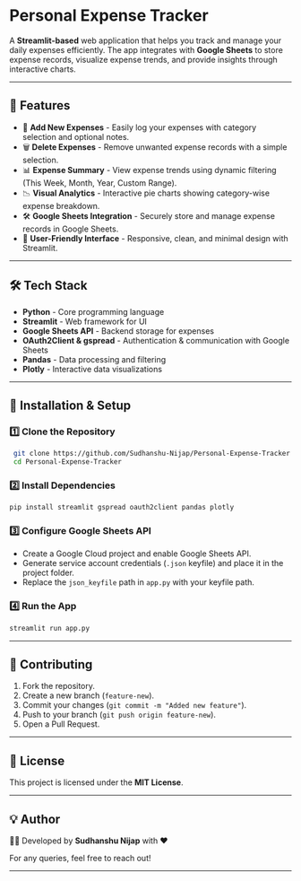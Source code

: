 # Personal Expense Tracker

A **Streamlit-based** web application that helps you track and manage your daily expenses efficiently. The app integrates with **Google Sheets** to store expense records, visualize expense trends, and provide insights through interactive charts.

---

## 🚀 Features

- 📌 **Add New Expenses** - Easily log your expenses with category selection and optional notes.
- 🗑 **Delete Expenses** - Remove unwanted expense records with a simple selection.
- 📊 **Expense Summary** - View expense trends using dynamic filtering (This Week, Month, Year, Custom Range).
- 📉 **Visual Analytics** - Interactive pie charts showing category-wise expense breakdown.
- 🛠 **Google Sheets Integration** - Securely store and manage expense records in Google Sheets.
- 🎨 **User-Friendly Interface** - Responsive, clean, and minimal design with Streamlit.

---

## 🛠 Tech Stack

- **Python** - Core programming language
- **Streamlit** - Web framework for UI
- **Google Sheets API** - Backend storage for expenses
- **OAuth2Client & gspread** - Authentication & communication with Google Sheets
- **Pandas** - Data processing and filtering
- **Plotly** - Interactive data visualizations

---

## 📂 Installation & Setup

### 1️⃣ Clone the Repository
```bash
 git clone https://github.com/Sudhanshu-Nijap/Personal-Expense-Tracker.git
 cd Personal-Expense-Tracker
```

### 2️⃣ Install Dependencies
```bash
pip install streamlit gspread oauth2client pandas plotly
```

### 3️⃣ Configure Google Sheets API
- Create a Google Cloud project and enable Google Sheets API.
- Generate service account credentials (`.json` keyfile) and place it in the project folder.
- Replace the `json_keyfile` path in `app.py` with your keyfile path.

### 4️⃣ Run the App
```bash
streamlit run app.py
```

---


## 🤝 Contributing

1. Fork the repository.
2. Create a new branch (`feature-new`).
3. Commit your changes (`git commit -m "Added new feature"`).
4. Push to your branch (`git push origin feature-new`).
5. Open a Pull Request.

---

## 📜 License
This project is licensed under the **MIT License**.

---

## 💡 Author
👨‍💻 Developed by **Sudhanshu Nijap** with ❤️

For any queries, feel free to reach out!

---

